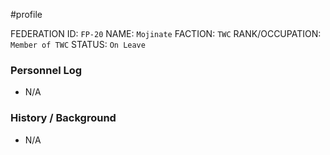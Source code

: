 #profile 

FEDERATION ID: `FP-20`
NAME: `Mojinate`
FACTION: `TWC`
RANK/OCCUPATION: `Member of TWC`
STATUS: `On Leave`

### Personnel Log
- N/A

### History / Background
- N/A
